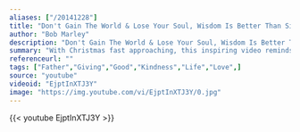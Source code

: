 ```yaml
---
aliases: ["/20141228"]
title: "Don't Gain The World & Lose Your Soul, Wisdom Is Better Than Silver Or Gold."
author: "Bob Marley"
description: "Don't Gain The World & Lose Your Soul, Wisdom Is Better Than Silver Or Gold. - Bob Marley quotes from GetInspired365.com"
summary: "With Christmas fast approaching, this inspiring video reminds us all how important it is to give, especially at this time of the year. This video follows the story of a young boy and his father and as the video goes on it becomes clear the father is teaching his son an incredibly important lesson."
referenceurl: ""
tags: ["Father","Giving","Good","Kindness","Life","Love",]
source: "youtube"
videoid: "EjptInXTJ3Y"
image: "https://img.youtube.com/vi/EjptInXTJ3Y/0.jpg"
---
```


{{< youtube EjptInXTJ3Y >}}
